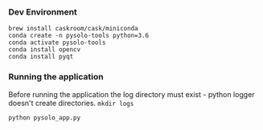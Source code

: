 ### Dev Environment

```
brew install caskroom/cask/miniconda
conda create -n pysolo-tools python=3.6
conda activate pysolo-tools
conda install opencv
conda install pyqt
```

### Running the application
Before running the application the log directory must exist - python logger doesn't create
directories.
`mkdir logs`

```
python pysolo_app.py
```

